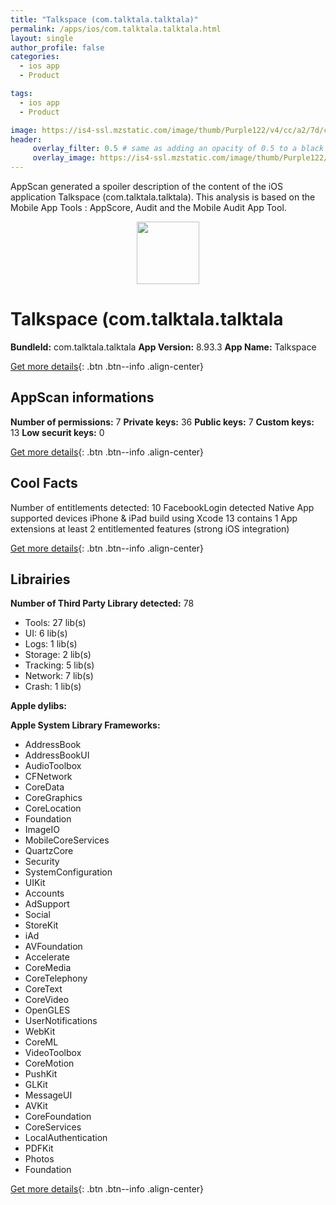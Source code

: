 ```yaml
---
title: "Talkspace (com.talktala.talktala)"
permalink: /apps/ios/com.talktala.talktala.html
layout: single
author_profile: false
categories: 
  - ios app 
  - Product 

tags: 
  - ios app 
  - Product 

image: https://is4-ssl.mzstatic.com/image/thumb/Purple122/v4/cc/a2/7d/cca27d23-5b16-347e-6172-262512077d4a/AppIcon-Client-1x_U007emarketing-0-7-0-sRGB-85-220.png/512x512bb.jpg
header: 
     overlay_filter: 0.5 # same as adding an opacity of 0.5 to a black background
     overlay_image: https://is4-ssl.mzstatic.com/image/thumb/Purple122/v4/cc/a2/7d/cca27d23-5b16-347e-6172-262512077d4a/AppIcon-Client-1x_U007emarketing-0-7-0-sRGB-85-220.png/512x512bb.jpg
---
```

AppScan generated a spoiler description of the content of the iOS application Talkspace (com.talktala.talktala). This analysis is based on the Mobile App Tools : AppScore, Audit and the Mobile Audit App Tool.

  
  
<div style="text-align: center;"><img src="https://is4-ssl.mzstatic.com/image/thumb/Purple122/v4/cc/a2/7d/cca27d23-5b16-347e-6172-262512077d4a/AppIcon-Client-1x_U007emarketing-0-7-0-sRGB-85-220.png/512x512bb.jpg" width="100" height="100"></div>  
  
# Talkspace (com.talktala.talktala

**BundleId:** com.talktala.talktala
**App Version:** 8.93.3
**App Name:** Talkspace


[Get more details](/pricing.html){: .btn .btn--info .align-center}  
  
## AppScan informations 

**Number of permissions:** 7
**Private keys:** 36
**Public keys:** 7
**Custom keys:** 13
**Low securit keys:** 0
  
[Get more details](/pricing.html){: .btn .btn--info .align-center}

## Cool Facts

Number of entitlements detected: 10
FacebookLogin detected
Native App
supported devices iPhone & iPad
build using Xcode 13
contains 1 App extensions
at least 2 entitlemented features (strong iOS integration)
  
[Get more details](/pricing.html){: .btn .btn--info .align-center}

## Librairies 
**Number of Third Party Library detected:** 78
- Tools: 27 lib(s)
- UI: 6 lib(s)
- Logs: 1 lib(s)
- Storage: 2 lib(s)
- Tracking: 5 lib(s)
- Network: 7 lib(s)
- Crash: 1 lib(s)

**Apple dylibs:**


**Apple System Library Frameworks:**
- AddressBook
- AddressBookUI
- AudioToolbox
- CFNetwork
- CoreData
- CoreGraphics
- CoreLocation
- Foundation
- ImageIO
- MobileCoreServices
- QuartzCore
- Security
- SystemConfiguration
- UIKit
- Accounts
- AdSupport
- Social
- StoreKit
- iAd
- AVFoundation
- Accelerate
- CoreMedia
- CoreTelephony
- CoreText
- CoreVideo
- OpenGLES
- UserNotifications
- WebKit
- CoreML
- VideoToolbox
- CoreMotion
- PushKit
- GLKit
- MessageUI
- AVKit
- CoreFoundation
- CoreServices
- LocalAuthentication
- PDFKit
- Photos
- Foundation


  
[Get more details](/pricing.html){: .btn .btn--info .align-center}

